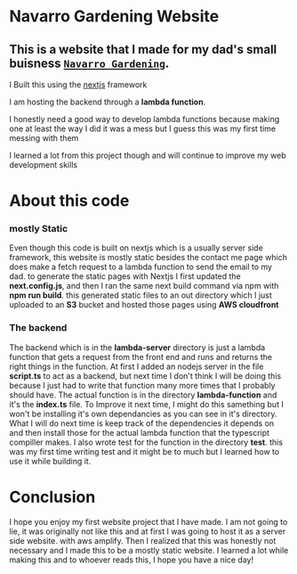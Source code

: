 # Navarro Gardening Website

## This is a website that I made for my dad's small buisness [`Navarro Gardening`](https://www.navarrogardening.com/).

I Built this using the [nextjs](https://nextjs.org/docs) framework

I am hosting the backend through a **lambda function**.

I honestly need a good way to develop lambda functions 
because making one at least the way I did it was a mess
but I guess this was my first time messing with them

I learned a lot from this project though and will continue to improve my web development skills

# About this code

### mostly Static
Even though this code is built on nextjs which is a usually server side framework,
this website is mostly static besides the contact me page which does make a fetch request to
a lambda function to send the email to my dad. to generate the static pages with Nextjs
I first updated the **next.config.js**, and then I ran the same next build command via 
npm with **npm run build**. this generated static files to an out directory which I just
uploaded to an **S3** bucket and hosted those pages using **AWS cloudfront**

### The backend
The backend which is in the **lambda-server** directory is just a lambda function that 
gets a request from the front end and runs and returns the right things in the function.
At first I added an nodejs server in the file **script.ts** to act as a backend, but next
time I don't think I will be doing this because I just had to write that function many more
times that I probably should have. The actual function is in the directory **lambda-function**
and it's the **index.ts** file. To Improve it next time, I might do this samething but I won't
be installing it's own dependancies as you can see in it's directory. What I will do next time
is keep track of the dependencies it depends on and then install those for the actual lambda
function that the typescript compiller makes. I also wrote test for the function in the 
directory **test**. this was my first time writing test and it might be to much but I learned 
how to use it while building it.

# Conclusion
I hope you enjoy my first website project that I have made. I am not going to lie, it was
originally not like this and at first I was going to host it as a server side website.
with aws amplify. Then I realized that this was honestly not necessary and I made this to be
a mostly static website. I learned a lot while making this and to whoever reads this, I hope
you have a nice day!
